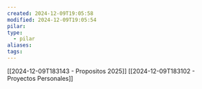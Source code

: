 ```yaml
---
created: 2024-12-09T19:05:58
modified: 2024-12-09T19:05:54
pilar: 
type:
  - pilar
aliases: 
tags:
---
```



[[2024-12-09T183143 - Propositos 2025]]
[[2024-12-09T183102 - Proyectos Personales]]

